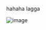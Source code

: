 hahaha lagga

![image](https://github.com/techLength/Benchy/assets/149573417/86cc2c6e-3baf-4c1e-97cb-a8d57c3a1350)


